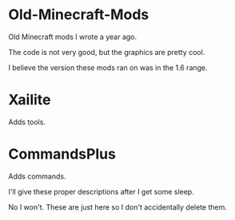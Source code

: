 Old-Minecraft-Mods
==================

Old Minecraft mods I wrote a year ago.

The code is not very good, but the graphics are pretty cool.

I believe the version these mods ran on was in the 1.6 range.

Xailite
==================

Adds tools.

CommandsPlus
==================

Adds commands.

I'll give these proper descriptions after I get some sleep.

No I won't. These are just here so I don't accidentally delete them.
